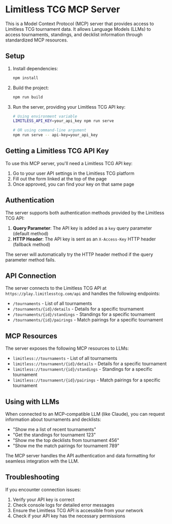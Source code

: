 # Limitless TCG MCP Server

This is a Model Context Protocol (MCP) server that provides access to Limitless TCG tournament data. It allows Language Models (LLMs) to access tournaments, standings, and decklist information through standardized MCP resources.

## Setup

1. Install dependencies:

   ```bash
   npm install
   ```

2. Build the project:

   ```bash
   npm run build
   ```

3. Run the server, providing your Limitless TCG API key:

   ```bash
   # Using environment variable
   LIMITLESS_API_KEY=your_api_key npm run serve

   # OR using command-line argument
   npm run serve -- api-key=your_api_key
   ```

## Getting a Limitless TCG API Key

To use this MCP server, you'll need a Limitless TCG API key:

1. Go to your user API settings in the Limitless TCG platform
2. Fill out the form linked at the top of the page
3. Once approved, you can find your key on that same page

## Authentication

The server supports both authentication methods provided by the Limitless TCG API:

1. **Query Parameter**: The API key is added as a `key` query parameter (default method)
2. **HTTP Header**: The API key is sent as an `X-Access-Key` HTTP header (fallback method)

The server will automatically try the HTTP header method if the query parameter method fails.

## API Connection

The server connects to the Limitless TCG API at `https://play.limitlesstcg.com/api` and handles the following endpoints:

- `/tournaments` - List of all tournaments
- `/tournaments/{id}/details` - Details for a specific tournament
- `/tournaments/{id}/standings` - Standings for a specific tournament
- `/tournaments/{id}/pairings` - Match pairings for a specific tournament

## MCP Resources

The server exposes the following MCP resources to LLMs:

- `limitless://tournaments` - List of all tournaments
- `limitless://tournament/{id}/details` - Details for a specific tournament
- `limitless://tournament/{id}/standings` - Standings for a specific tournament
- `limitless://tournament/{id}/pairings` - Match pairings for a specific tournament

## Using with LLMs

When connected to an MCP-compatible LLM (like Claude), you can request information about tournaments and decklists:

- "Show me a list of recent tournaments"
- "Get the standings for tournament 123"
- "Show me the top decklists from tournament 456"
- "Show me the match pairings for tournament 789"

The MCP server handles the API authentication and data formatting for seamless integration with the LLM.

## Troubleshooting

If you encounter connection issues:

1. Verify your API key is correct
2. Check console logs for detailed error messages
3. Ensure the Limitless TCG API is accessible from your network
4. Check if your API key has the necessary permissions

